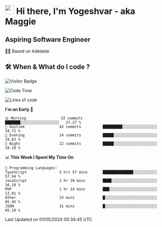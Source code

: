 <h1><img src="https://emojis.slackmojis.com/emojis/images/1531849430/4246/blob-sunglasses.gif?1531849430" width="30"/> Hi there, I'm Yogeshvar - aka Maggie</h1>

## Aspiring Software Engineer
🏂🏻  Based on Adelaide 

## 🛠 When & What do I code ?  

![Visitor Badge](https://visitor-badge.feriirawann.repl.co?username=yogeshvar&repo=yogeshvar&label=Visitors&style=plastic&color=%23457BFF&contentType=svg)

<!--START_SECTION:waka-->
![Code Time](http://img.shields.io/badge/Code%20Time-2%2C884%20hrs%2058%20mins-blue)

![Lines of code](https://img.shields.io/badge/From%20Hello%20World%20I%27ve%20Written-205.0%20thousand%20lines%20of%20code-blue)

**I'm an Early 🐤** 

```text
🌞 Morning                33 commits          ███████░░░░░░░░░░░░░░░░░░   27.27 % 
🌆 Daytime                42 commits          █████████░░░░░░░░░░░░░░░░   34.71 % 
🌃 Evening                24 commits          █████░░░░░░░░░░░░░░░░░░░░   19.83 % 
🌙 Night                  22 commits          █████░░░░░░░░░░░░░░░░░░░░   18.18 % 
```


📊 **This Week I Spent My Time On** 

```text
💬 Programming Languages: 
TypeScript               5 hrs 57 mins       ██████████████░░░░░░░░░░░   57.94 % 
JavaScript               1 hr 39 mins        ████░░░░░░░░░░░░░░░░░░░░░   16.18 % 
PHP                      1 hr 14 mins        ███░░░░░░░░░░░░░░░░░░░░░░   12.01 % 
Other                    33 mins             █░░░░░░░░░░░░░░░░░░░░░░░░   05.45 % 
JSON                     31 mins             █░░░░░░░░░░░░░░░░░░░░░░░░   05.19 % 
```


 Last Updated on 01/05/2024 00:34:45 UTC
<!--END_SECTION:waka-->
